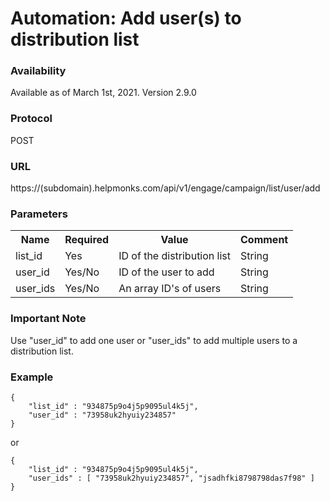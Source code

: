 # Automation: Add user(s) to distribution list

### Availability

Available as of March 1st, 2021. Version 2.9.0

### Protocol
POST

### URL
https://(subdomain).helpmonks.com/api/v1/engage/campaign/list/user/add

### Parameters
<table>
    <tr>
        <th>Name</th>
        <th>Required</th>
        <th>Value</th>
        <th>Comment</th>
    </tr>
    <tr>
        <td>list_id</td>
        <td>Yes</td>
        <td>ID of the distribution list</td>
        <td>String</td>
    </tr>
    <tr>
        <td>user_id</td>
        <td>Yes/No</td>
        <td>ID of the user to add</td>
        <td>String</td>
    </tr>
    <tr>
        <td>user_ids</td>
        <td>Yes/No</td>
        <td>An array ID's of users</td>
        <td>String</td>
    </tr>
</table>

### Important Note

Use "user_id" to add one user or "user_ids" to add multiple users to a distribution list.

### Example

```
{
    "list_id" : "934875p9o4j5p9095ul4k5j",
    "user_id" : "73958uk2hyuiy234857"
}
```

or

```
{
    "list_id" : "934875p9o4j5p9095ul4k5j",
    "user_ids" : [ "73958uk2hyuiy234857", "jsadhfki8798798das7f98" ]
}
```




